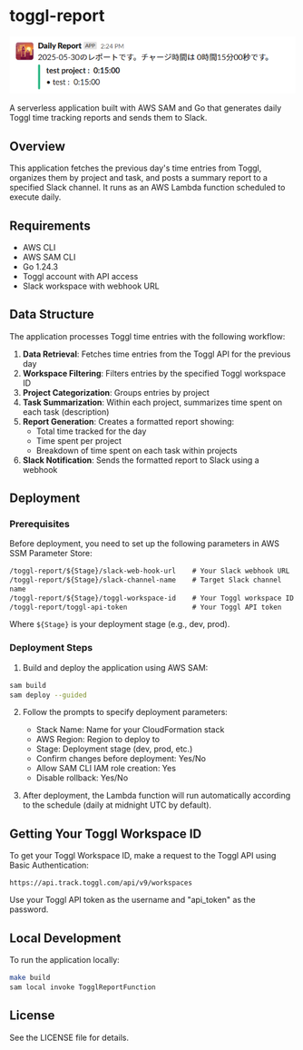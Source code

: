 # toggl-report

![toggl-report](image.png)

A serverless application built with AWS SAM and Go that generates daily Toggl time tracking reports and sends them to Slack.

## Overview

This application fetches the previous day's time entries from Toggl, organizes them by project and task, and posts a summary report to a specified Slack channel. It runs as an AWS Lambda function scheduled to execute daily.

## Requirements

- AWS CLI
- AWS SAM CLI
- Go 1.24.3
- Toggl account with API access
- Slack workspace with webhook URL

## Data Structure

The application processes Toggl time entries with the following workflow:

1. **Data Retrieval**: Fetches time entries from the Toggl API for the previous day
2. **Workspace Filtering**: Filters entries by the specified Toggl workspace ID
3. **Project Categorization**: Groups entries by project
4. **Task Summarization**: Within each project, summarizes time spent on each task (description)
5. **Report Generation**: Creates a formatted report showing:
   - Total time tracked for the day
   - Time spent per project
   - Breakdown of time spent on each task within projects
6. **Slack Notification**: Sends the formatted report to Slack using a webhook

## Deployment

### Prerequisites

Before deployment, you need to set up the following parameters in AWS SSM Parameter Store:

```
/toggl-report/${Stage}/slack-web-hook-url    # Your Slack webhook URL
/toggl-report/${Stage}/slack-channel-name    # Target Slack channel name
/toggl-report/${Stage}/toggl-workspace-id    # Your Toggl workspace ID
/toggl-report/toggl-api-token                # Your Toggl API token
```

Where `${Stage}` is your deployment stage (e.g., dev, prod).

### Deployment Steps

1. Build and deploy the application using AWS SAM:

```bash
sam build
sam deploy --guided
```

2. Follow the prompts to specify deployment parameters:
   - Stack Name: Name for your CloudFormation stack
   - AWS Region: Region to deploy to
   - Stage: Deployment stage (dev, prod, etc.)
   - Confirm changes before deployment: Yes/No
   - Allow SAM CLI IAM role creation: Yes
   - Disable rollback: Yes/No

3. After deployment, the Lambda function will run automatically according to the schedule (daily at midnight UTC by default).

## Getting Your Toggl Workspace ID

To get your Toggl Workspace ID, make a request to the Toggl API using Basic Authentication:

```
https://api.track.toggl.com/api/v9/workspaces
```

Use your Toggl API token as the username and "api_token" as the password.

## Local Development

To run the application locally:

```bash
make build
sam local invoke TogglReportFunction
```

## License

See the LICENSE file for details.
